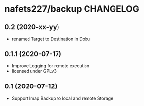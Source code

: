 # nafets227/backup CHANGELOG

## 0.2 (2020-xx-yy)
* renamed Target to Destination in Doku

## 0.1.1 (2020-07-17)
* Improve Logging for remote execution
* licensed under GPLv3

## 0.1 (2020-07-12)
* Support Imap Backup to local and remote Storage

